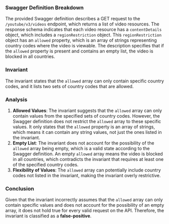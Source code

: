 ### Swagger Definition Breakdown
The provided Swagger definition describes a GET request to the `/youtube/v3/videos` endpoint, which returns a list of video resources. The response schema indicates that each video resource has a `contentDetails` object, which includes a `regionRestriction` object. This `regionRestriction` object has an `allowed` property, which is an array of strings representing country codes where the video is viewable. The description specifies that if the `allowed` property is present and contains an empty list, the video is blocked in all countries.

### Invariant
The invariant states that the `allowed` array can only contain specific country codes, and it lists two sets of country codes that are allowed. 

### Analysis
1. **Allowed Values**: The invariant suggests that the `allowed` array can only contain values from the specified sets of country codes. However, the Swagger definition does not restrict the `allowed` array to these specific values. It only states that the `allowed` property is an array of strings, which means it can contain any string values, not just the ones listed in the invariant.
2. **Empty List**: The invariant does not account for the possibility of the `allowed` array being empty, which is a valid state according to the Swagger definition. An empty `allowed` array means the video is blocked in all countries, which contradicts the invariant that requires at least one of the specified country codes.
3. **Flexibility of Values**: The `allowed` array can potentially include country codes not listed in the invariant, making the invariant overly restrictive.

### Conclusion
Given that the invariant incorrectly assumes that the `allowed` array can only contain specific values and does not account for the possibility of an empty array, it does not hold true for every valid request on the API. Therefore, the invariant is classified as a **false-positive**.
